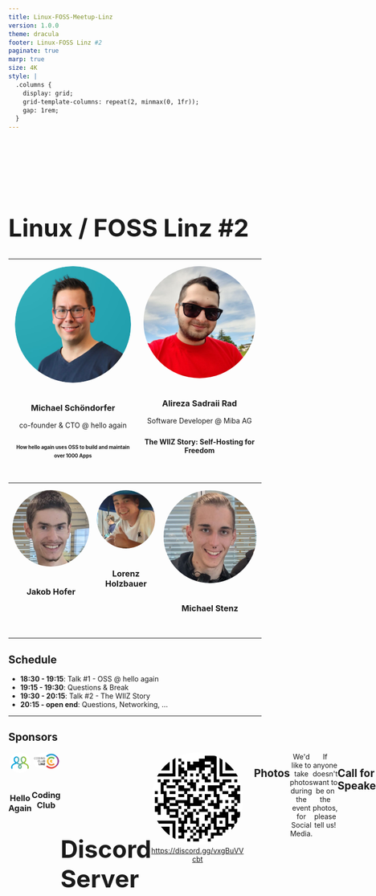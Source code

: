 ```yaml
---
title: Linux-FOSS-Meetup-Linz
version: 1.0.0
theme: dracula
footer: Linux-FOSS Linz #2
paginate: true
marp: true
size: 4K
style: |
  .columns {
    display: grid;
    grid-template-columns: repeat(2, minmax(0, 1fr));
    gap: 1rem;
  }
---
```


# Linux / FOSS Linz #2

<style scoped>
h1 {
    padding-top: 2em;
    font-size: 3rem;
}
</style>

---

<style scoped>
.flex{
    display: flex;
    justify-content: space-around;
}
img{
    border-radius: 50%;
}
.center{
    display: flex;
    flex-direction: column;
    align-items: center;
    margin-bottom: 1.2rem;
}
h3{
    text-align: center;
}
p{
    text-align: center;
    width: 90%;
    margin-top: 0;
}
.spacing{
    margin-bottom: 0.75em;
    width: 100%;
}
.spacing > * {
    width: 100%;
}
</style>
<div class="vert-center">
<div class="flex">
<div class="center">

![width:250px left](img/speaker/schoendorfer.png)
### Michael Schöndorfer
<div class="spacing">

co-founder & CTO @ hello again
</div>

<b style="font-size: 0.7em">How hello again uses OSS to build and maintain over 1000 Apps</b>

</div>

<div class="center">

![width:250px right](img/speaker/alireza.webp)
### Alireza Sadraii Rad
<div class="spacing">

Software Developer @ Miba AG
</div>

**The WIIZ Story: Self-Hosting for Freedom**
</div>
</div>
</div>

---

<style scoped>
.flex{
    display: flex;
    justify-content: space-around;
}
img{
    border-radius: 50%;
}
.center{
    display: flex;
    flex-direction: column;
    align-items: center;
    margin-bottom: 1.2rem;
}
h3{
    text-align: center;
}
.vert-center{
    display: flex;
    flex-direction: column;
    justify-content: center;
    height: 100%;
}
</style>
<div class="vert-center">
<div class="flex">
<div class="center">

![width:250px left](./img/hofer.jpeg)
### Jakob Hofer
</div>

<div class="center">

![width:250px right](./img/holzbauer.jpeg)
### Lorenz Holzbauer
</div>
<div class="center">

![width:250px right](./img/stenz.jpeg)
### Michael Stenz
</div>
</div>
</div>


---

## Schedule
-  **18:30 - 19:15**: Talk #1 - OSS @ hello again
-  **19:15 - 19:30**: Questions & Break
-  **19:30 - 20:15**: Talk #2 - The WIIZ Story
-  **20:15 - open end**: Questions, Networking, ...

---

## Sponsors

<style scoped>
.flex{
    display: flex;
    justify-content: space-around;
}
.center{
    display: flex;
    flex-direction: column;
    align-items: center;
    margin-bottom: 1.2rem;
}
h3{
    text-align: center;
}
.vert-center{
    display: flex;
    flex-direction: column;
    justify-content: center;
    height: 80%;
}
</style>
<div class="vert-center">
<div class="flex">

<div class="center">

![height:200px left](img/sponsors/hello-again.jpeg)
### Hello Again
</div>


<div class="center">

![height:200px left](img/sponsors/coding_club.png)
### Coding Club
</div>

---

# Discord Server

<style scoped>
.flex{
    display: flex;
    justify-content: space-between;
}
p {
    text-align: center;
}
</style>
<div class="flex">

![width:400px left](./img/discord.png)
<div>

![width:400px right](./img/discord_qr.png)
https://discord.gg/vxgBuVVcbt
</div>
</div>

---

## Photos

We'd like to take photos during the event for Social Media.

If anyone doesn't want to be on the photos, please tell us!

![bg right:50%](img/photo-tux.png)

---

## Call for Speakers
- anything Linux / FOSS related
- beginners welcome!

https://sessionize.com/linux-foss-linz-meetup/

![bg right 70%](img/i-want-you.jpg)

---

## Call for Hosts
- Hosts provide the location
- ideally: food as well
- also talk to your employer!

linuxfosslinz@proton.me

---

<style scoped>
.center {
    text-align: center;
}
</style>

<div class="center">


<br>
<br>

# Website
https://linuxfosslinz.github.io

You can find all the slides here!

</div>

---

## Thank you to the host!


# hello again
![width:350px bg right:40%](img/sponsors/hello-again.jpeg)
https://www.hello-again.com
